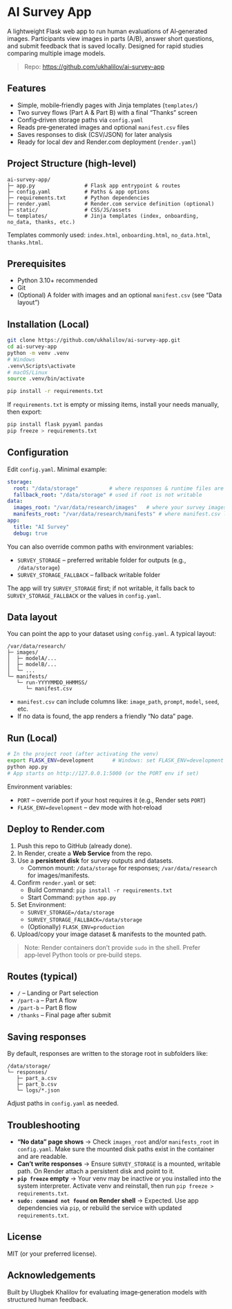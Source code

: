 # AI Survey App

A lightweight Flask web app to run human evaluations of AI‑generated images. Participants view images in parts (A/B), answer short questions, and submit feedback that is saved locally. Designed for rapid studies comparing multiple image models.

> Repo: https://github.com/ukhalilov/ai-survey-app

## Features
- Simple, mobile‑friendly pages with Jinja templates (`templates/`)
- Two survey flows (Part A & Part B) with a final “Thanks” screen
- Config‑driven storage paths via `config.yaml`
- Reads pre‑generated images and optional `manifest.csv` files
- Saves responses to disk (CSV/JSON) for later analysis
- Ready for local dev and Render.com deployment (`render.yaml`)

## Project Structure (high‑level)
```
ai-survey-app/
├─ app.py                # Flask app entrypoint & routes
├─ config.yaml           # Paths & app options
├─ requirements.txt      # Python dependencies
├─ render.yaml           # Render.com service definition (optional)
├─ static/               # CSS/JS/assets
└─ templates/            # Jinja templates (index, onboarding, no_data, thanks, etc.)
```
Templates commonly used: `index.html`, `onboarding.html`, `no_data.html`, `thanks.html`.

## Prerequisites
- Python 3.10+ recommended
- Git
- (Optional) A folder with images and an optional `manifest.csv` (see “Data layout”)

## Installation (Local)
```bash
git clone https://github.com/ukhalilov/ai-survey-app.git
cd ai-survey-app
python -m venv .venv
# Windows
.venv\Scripts\activate
# macOS/Linux
source .venv/bin/activate

pip install -r requirements.txt
```

If `requirements.txt` is empty or missing items, install your needs manually, then export:
```bash
pip install flask pyyaml pandas
pip freeze > requirements.txt
```

## Configuration
Edit `config.yaml`. Minimal example:
```yaml
storage:
  root: "/data/storage"          # where responses & runtime files are written
  fallback_root: "/data/storage" # used if root is not writable
data:
  images_root: "/var/data/research/images"   # where your survey images live
  manifests_root: "/var/data/research/manifests" # where manifest.csv lives
app:
  title: "AI Survey"
  debug: true
```

You can also override common paths with environment variables:
- `SURVEY_STORAGE` – preferred writable folder for outputs (e.g., `/data/storage`)
- `SURVEY_STORAGE_FALLBACK` – fallback writable folder

The app will try `SURVEY_STORAGE` first; if not writable, it falls back to `SURVEY_STORAGE_FALLBACK` or the values in `config.yaml`.

## Data layout
You can point the app to your dataset using `config.yaml`. A typical layout:
```
/var/data/research/
├─ images/
│  ├─ modelA/...
│  ├─ modelB/...
│  └─ ...
└─ manifests/
   └─ run-YYYYMMDD_HHMMSS/
      └─ manifest.csv
```
- `manifest.csv` can include columns like: `image_path`, `prompt`, `model`, `seed`, etc.
- If no data is found, the app renders a friendly “No data” page.

## Run (Local)
```bash
# In the project root (after activating the venv)
export FLASK_ENV=development      # Windows: set FLASK_ENV=development
python app.py
# App starts on http://127.0.0.1:5000 (or the PORT env if set)
```
Environment variables:
- `PORT` – override port if your host requires it (e.g., Render sets `PORT`)
- `FLASK_ENV=development` – dev mode with hot‑reload

## Deploy to Render.com
1. Push this repo to GitHub (already done).
2. In Render, create a **Web Service** from the repo.
3. Use a **persistent disk** for survey outputs and datasets.
   - Common mount: `/data/storage` for responses; `/var/data/research` for images/manifests.
4. Confirm `render.yaml` or set:
   - Build Command: `pip install -r requirements.txt`
   - Start Command: `python app.py`
5. Set Environment:
   - `SURVEY_STORAGE=/data/storage`
   - `SURVEY_STORAGE_FALLBACK=/data/storage`
   - (Optionally) `FLASK_ENV=production`
6. Upload/copy your image dataset & manifests to the mounted path.

> Note: Render containers don’t provide `sudo` in the shell. Prefer app‑level Python tools or pre‑build steps.

## Routes (typical)
- `/` – Landing or Part selection
- `/part-a` – Part A flow
- `/part-b` – Part B flow
- `/thanks` – Final page after submit

## Saving responses
By default, responses are written to the storage root in subfolders like:
```
/data/storage/
└─ responses/
   ├─ part_a.csv
   ├─ part_b.csv
   └─ logs/*.json
```
Adjust paths in `config.yaml` as needed.

## Troubleshooting
- **“No data” page shows** → Check `images_root` and/or `manifests_root` in `config.yaml`. Make sure the mounted disk paths exist in the container and are readable.
- **Can’t write responses** → Ensure `SURVEY_STORAGE` is a mounted, writable path. On Render attach a persistent disk and point to it.
- **`pip freeze` empty** → Your venv may be inactive or you installed into the system interpreter. Activate venv and reinstall, then run `pip freeze > requirements.txt`.
- **`sudo: command not found` on Render shell** → Expected. Use app dependencies via `pip`, or rebuild the service with updated `requirements.txt`.

## License
MIT (or your preferred license).

## Acknowledgements
Built by Ulugbek Khalilov for evaluating image‑generation models with structured human feedback.